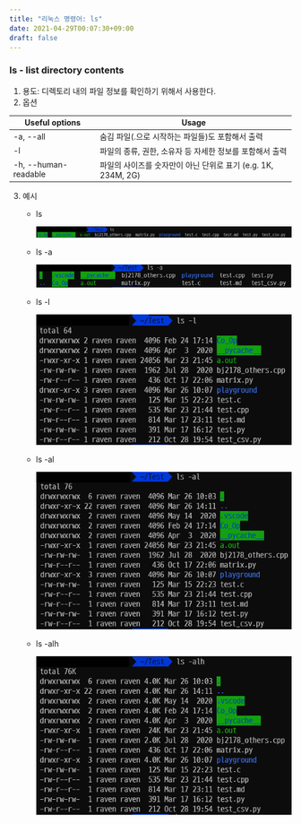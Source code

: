 ```yaml
---
title: "리눅스 명령어: ls"
date: 2021-04-29T00:07:30+09:00
draft: false
---
```


### ls - list directory contents

1. 용도: 디렉토리 내의 파일 정보를 확인하기 위해서 사용한다.
2. 옵션

| Useful options       | Usage                                                         |
| -------------------- | ------------------------------------------------------------- |
| -a, --all            | 숨김 파일(.으로 시작하는 파일들)도 포함해서 출력              |
| -l                   | 파일의 종류, 권한, 소유자 등 자세한 정보를 포함해서 출력      |
| -h, --human-readable | 파일의 사이즈를 숫자만이 아닌 단위로 표기 (e.g. 1K, 234M, 2G) |

3. 예시

   - ls

     ![cat](static/linux/ls.png)

   - ls -a

     ![ls -a](static/linux/ls%20-a.png)

   - ls -l

     ![ls -l](static/linux/ls%20-l.png)

   - ls -al

     ![ls -al](static/linux/ls%20-al.png)

   - ls -alh

     ![ls -alh](static/linux/ls%20-alh.png)
